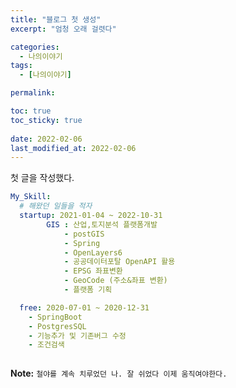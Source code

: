 ```yaml
---
title: "블로그 첫 생성"
excerpt: "엄청 오래 걸렷다"

categories:
  - 나의이야기
tags:
  - [나의이야기]

permalink: 

toc: true
toc_sticky: true
 
date: 2022-02-06
last_modified_at: 2022-02-06
---
```


 첫 글을 작성했다.


```yaml
My_Skill:
  # 해왔던 일들을 적자
  startup: 2021-01-04 ~ 2022-10-31
        GIS : 산업,토지분석 플랫폼개발
            - postGIS
            - Spring
            - OpenLayers6
            - 공공데이터포탈 OpenAPI 활용
            - EPSG 좌표변환
            - GeoCode (주소&좌표 변환)
            - 플랫폼 기획

  free: 2020-07-01 ~ 2020-12-31
    - SpringBoot
    - PostgresSQL
    - 기능추가 및 기존버그 수정
    - 조건검색
    
```

**Note:** `철야를 계속 치루었던 나. 잘 쉬었다 이제 움직여야한다.` 
